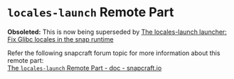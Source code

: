 # `locales-launch` Remote Part
**Obsoleted:** This is now being superseded by [The locales-launch launcher: Fix Glibc locales in the snap runtime](https://forum.snapcraft.io/t/the-locales-launch-launcher-fix-glibc-locales-in-the-snap-runtime/10296)

Refer the following snapcraft forum topic for more information about this remote part:  
[The `locales-launch` Remote Part - doc - snapcraft.io](https://forum.snapcraft.io/t/the-locales-launch-remote-part/8729)
